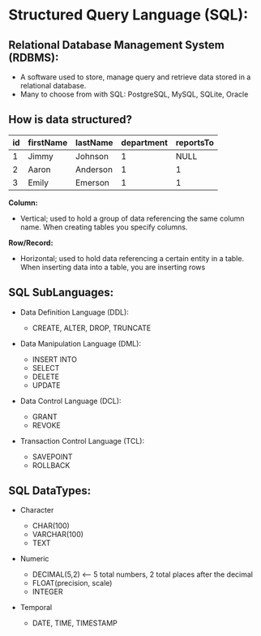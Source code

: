 # Structured Query Language (SQL):

## Relational Database Management System (RDBMS):
- A software used to store, manage query and retrieve data stored in a relational database.
- Many to choose from with SQL: PostgreSQL, MySQL, SQLite, Oracle

## How is data structured?

| id | firstName | lastName | department | reportsTo |
| -- | --------- | -------- | ---------- | --------- |
|  1 | Jimmy     | Johnson  |          1 |      NULL |
|  2 | Aaron     | Anderson |          1 |         1 |
|  3 | Emily     | Emerson  |          1 |         1 |

**Column:**
- Vertical; used to hold a group of data referencing the same column name. When creating tables you specify columns.

**Row/Record:**
- Horizontal; used to hold data referencing a certain entity in a table. When inserting data into a table, you are inserting rows

## SQL SubLanguages:
- Data Definition Language (DDL):
    * CREATE, ALTER, DROP, TRUNCATE

- Data Manipulation Language (DML):
    * INSERT INTO
    * SELECT
    * DELETE
    * UPDATE

- Data Control Language (DCL):
    * GRANT
    * REVOKE

- Transaction Control Language (TCL):
    * SAVEPOINT
    * ROLLBACK

## SQL DataTypes:
- Character
    * CHAR(100)
    * VARCHAR(100)
    * TEXT

- Numeric
    * DECIMAL(5,2) <-- 5 total numbers, 2 total places after the decimal
    * FLOAT(precision, scale)
    * INTEGER

- Temporal
    * DATE, TIME, TIMESTAMP
